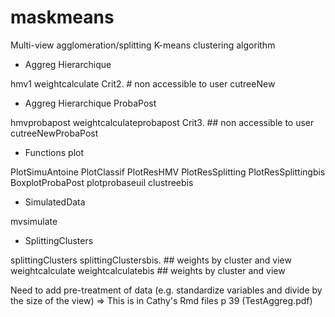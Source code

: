 # maskmeans
Multi-view agglomeration/splitting K-means clustering algorithm


 - Aggreg Hierarchique
 
  hmv1
  weightcalculate
  Crit2. # non accessible to user
  cutreeNew
  
  - Aggreg Hierarchique ProbaPost
  
  hmvprobapost
  weightcalculateprobapost
  Crit3. ## non accessible to user
  cutreeNewProbaPost
  
  - Functions plot
  
  PlotSimuAntoine
  PlotClassif
  PlotResHMV
  PlotResSplitting
  PlotResSplittingbis
  BoxplotProbaPost
  plotprobaseuil
  clustreebis
  
  - SimulatedData
  
  mvsimulate
  
  - SplittingClusters
  
  splittingClusters
  splittingClustersbis. ## weights by cluster and view
  weightcalculate
  weightcalculatebis   ## weights by cluster and view
  
  
  Need to add pre-treatment of data (e.g. standardize variables and divide by the size of the view)
  => This is in Cathy's Rmd files p 39 (TestAggreg.pdf)